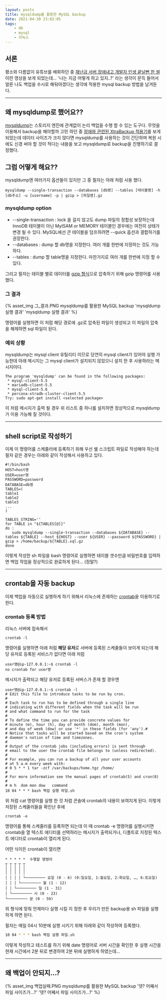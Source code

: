 ```yaml
---
layout: posts
title: mysqldump를 활용한 MySQL backup
date: 2021-04-30 23:02:05
tags:
    - db
    - mysql
    - 리눅스
---
```


## 서론

평소와 다름없이 유튜브를 배회하던 중 [재난급 서버 장애내고 개발자 인생 끝날뻔 한 썰](https://www.youtube.com/watch?v=SWZcrdmmLEU)이란 영상을 보게 되었는데... '나는 지금 어떻게 하고 있지..?' 라는 생각이 문득 들어서 얼른 나도 백업을 수시로 해둬야겠다는 생각에 적용한 mysql backup 방법을 남겨둔다.
* * *

## 왜 mysqldump로 했어요??

[mysqldump](https://dev.mysql.com/doc/refman/5.7/en/mysqldump.html)는 스토리지 엔진에 관계없이 논리 백업을 수행 할 수 있는 도구다.
무엇을 이용해서 backup을 해야할까 고민 하던 중 [장애와 관련된 XtraBackup 적용기](https://woowabros.github.io/experience/2018/05/28/billingjul.html)를 보게 되었는데
데이터 사이즈가 크지 않다면 mysqldump를 사용하는 것이 간단하며 복원 시에도 신경 써야 할 것이 적다는 내용을 보고 mysqldump로 backup을 진행하기로 결정했다.

## 그럼 어떻게 해요??

mysqldump엔 여러가지 옵션들이 있지만 그 중 필자는 아래 처럼 사용 했다.

```shell
mysqldump --single-transaction --databases [db명] --tables [테이블명] -h [db주소] -u [username] -p | gzip > [파일명].gz

```

### mysqldump option

- --single-transaction : lock 을 걸지 않고도 dump 파일의 정합성 보장하는데 InnoDB 테이블이 아닌 MyISAM or MEMORY 테이블인 경우에는 여전히 상태가 변경 될 수 있다.
MySQL에선 큰 테이블을 덤프하려면 --quick 옵션과 결합하기를 권장한다.
- --databases : dump 할 db명을 지정한다. 여러 개를 한번에 지정하는 것도 가능하다.
- --tables : dump 할 table명을 지정한다. 마찬가지로 여러 개를 한번에 지정 할 수 있다.

그리고 필자는 테이블 별로 데이터를 [gzip 형식](https://zetawiki.com/wiki/%EB%A6%AC%EB%88%85%EC%8A%A4_gzip)으로 압축하기 위해 gzip 명령어를 사용했다.

### 그 결과

{% asset_img 그_결과.PNG mysqldump를 활용한 MySQL backup 'mysqldump 실행 결과' 'mysqldump 실행 결과' %}

명령어를 실행하면 이 처럼 해당 경로에 .gz로 압축된 파일이 생성되고 이 파일의 압축을 해제하면 sql 파일이 된다.

### 예외 상황

mysqldump는 mysql  client 유틸리티 이므로 당연히 mysql client가 있어야 실행 가능한데 아래 메시지는 그 mysql client가 설치되지 않았으니 설치 한 후 사용하라는 메시지이다.

```shell
The program 'mysqldump' can be found in the following packages:
 * mysql-client-5.5
 * mariadb-client-5.5
 * mysql-client-5.6
 * percona-xtradb-cluster-client-5.5
Try: sudo apt-get install <selected package>
```

이 처럼 메시지가 출력 될 경우 위 리스트 중 하나를 설치하면 정상적으로 mysqldump가 이용 가능해 질 것이다.
* * *

## shell script로 작성하기

이제 이 명령어를 스케줄러에 등록하기 위해 우선 쉘 스크립트 파일로 작성해야 하는데 필자 같은 경우는 아래와 같이 작성해서 사용하고 있다.

```shell
#!/bin/bash
HOST=host명
USER=user명
PASSWORD=password
DATABASE=db명
TABLES=(
table1
table2
table3
...
)

TABLES_STRING=''
for TABLE in "${TABLES[@]}"
do :
   sudo mysqldump --single-transaction --databases ${DATABASE} --tables ${TABLE} --host ${HOST} --user ${USER} --password ${PASSWORD} | gzip > /home/backup/${TABLE}.sql.gz
done
```

이렇게 작성한 sh 파일을 bash 명령어로 실행하면 테이블 갯수만큼 비밀번호를 입력하면 백업 작업을 정상적으로 완료하게 된다... (정말?)
* * *

## crontab을 자동 backup

이제 백업을 자동으로 실행하게 하기 위해서 리눅스에 존재하는 [crontab]([https://zetawiki.com/wiki/리눅스_반복_예약작업_cron,_crond,_crontab](https://zetawiki.com/wiki/%EB%A6%AC%EB%88%85%EC%8A%A4_%EB%B0%98%EB%B3%B5_%EC%98%88%EC%95%BD%EC%9E%91%EC%97%85_cron,_crond,_crontab))을 이용하기로 한다.

### crontab 등록 방법

리눅스 서버에 접속해서

```shell
crontab -l
```

명령어를 실행하면 아래 처럼 **해당 유저**로 서버에 등록된 스케줄들이 보이게 되는데 해당 유저로 등록된 서비스가 없다면 아래 처럼

```shell
user명@ip-127.0.0.1:~$ crontab -l
no crontab for user명
```

메시지가 출력되고 해당 유저로 등록된 서버스가 존재 할 경우엔

```shell
user명@ip-127.0.0.1:~$ crontab -l
# Edit this file to introduce tasks to be run by cron.
# 
# Each task to run has to be defined through a single line
# indicating with different fields when the task will be run
# and what command to run for the task
# 
# To define the time you can provide concrete values for
# minute (m), hour (h), day of month (dom), month (mon),
# and day of week (dow) or use '*' in these fields (for 'any').# 
# Notice that tasks will be started based on the cron's system
# daemon's notion of time and timezones.
# 
# Output of the crontab jobs (including errors) is sent through
# email to the user the crontab file belongs to (unless redirected).
# 
# For example, you can run a backup of all your user accounts
# at 5 a.m every week with:
# 0 5 * * 1 tar -zcf /var/backups/home.tgz /home/
# 
# For more information see the manual pages of crontab(5) and cron(8)
# 
# m h  dom mon dow   command
10 04 * * * bash 백업 실행 파일.sh
```

위 처럼 cat 명령어를 실행 한 것 처럼 콘솔에 crontab의 내용이 보여지게 된다.
이렇게 저장된 스케줄러들을 확인난 후에

```shell
crontab -e
```

명령어를 통해 스케줄러를 등록하면 되는데 이 때 crontab -e 명령어를 실행시키면 crontab을 열 텍스트 에디터를 선택하라는 메시지가 출력되거나, 디폴트로 지정된 텍스트 에디터로 crontab이 열리게 된다.

어떤 식이든 crontab이 열리면

```shell
* * * * *  수행할 명령어
┬ ┬ ┬ ┬ ┬
│ │ │ │ │
│ │ │ │ │
│ │ │ │ └───────── 요일 (0 - 6) (0:일요일, 1:월요일, 2:화요일, …, 6:토요일)
│ │ │ └───────── 월 (1 - 12)
│ │ └───────── 일 (1 - 31)
│ └───────── 시 (0 - 23)
└───────── 분 (0 - 59)
```

위 형식에 맞춰 언제마다 실행 시킬 지 정한 후 우리가 만든 backup용 sh 파일을 실행하게 하면 된다.

필자는 매일 04시 10분에 실행 시키기 위해 아래와 같이 작성하여 등록했다.

```bash
10 04 * * * bash 백업 실행 파일.sh
```

이렇게 작성하고 테스트를 하기 위해 date 명령어로 서버 시간을 확인한 후 실행 시간을 현재 시간에서 2분 뒤로 변경하여 2분 뒤에 실행하게 하였는데...
* * *

## 왜 백업이 안되지...?

{% asset_img 백업실패.PNG mysqldump를 활용한 MySQL backup '뎃? 어쨰서 파일 사이즈가...?' '뎃? 어쨰서 파일 사이즈가...?' %}

